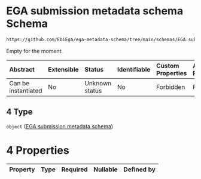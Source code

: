 # EGA submission metadata schema Schema

```txt
https://github.com/EbiEga/ega-metadata-schema/tree/main/schemas/EGA.submission.json#/properties/object_array/items/anyOf/4
```

Empty for the moment.

| Abstract            | Extensible | Status         | Identifiable | Custom Properties | Additional Properties | Access Restrictions | Defined In                                                                |
| :------------------ | :--------- | :------------- | :----------- | :---------------- | :-------------------- | :------------------ | :------------------------------------------------------------------------ |
| Can be instantiated | No         | Unknown status | No           | Forbidden         | Forbidden             | none                | [EGA.object-set.json*](../out/EGA.object-set.json "open original schema") |

## 4 Type

`object` ([EGA submission metadata schema](ega-15-properties-array-containing-metadata-objects-schemas-being-conditionally-applied-based-on-value-of-object_type-from-schema_descriptor-in-each-object-anyof-ega-submission-metadata-schema.md))

# 4 Properties

| Property | Type | Required | Nullable | Defined by |
| :------- | :--- | :------- | :------- | :--------- |
